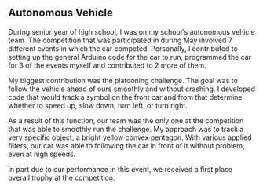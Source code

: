 ## Autonomous Vehicle

During senior year of high school, I was on my school's autonomous vehicle team. The competition that was participated in during May involved 7 different events in which the car competed. Personally, I contributed to setting up the general Arduino code for the car to run, programmed the car for 3 of the events myself and contributed to 2 more of them. 

My biggest contribution was the platooning challenge. The goal was to follow the vehicle ahead of ours smoothly and without crashing. I developed code that would track a symbol on the front car and from that determine whether to speed up, slow down, turn left, or turn right. 

As a result of this function, our team was the only one at the competition that was able to smoothly run the challenge. My approach was to track a very specific object, a bright yellow convex pentagon. With various applied filters, our car was able to following the car in front of it without problem, even at high speeds.

In part due to our performance in this event, we received a first place overall trophy at the competition.
